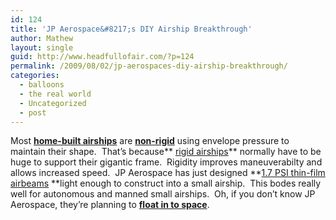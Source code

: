 ```yaml
---
id: 124
title: 'JP Aerospace&#8217;s DIY Airship Breakthrough'
author: Mathew
layout: single
guid: http://www.headfullofair.com/?p=124
permalink: /2009/08/02/jp-aerospaces-diy-airship-breakthrough/
categories:
  - balloons
  - the real world
  - Uncategorized
  - post
---
```

Most **[home-built airships][1]** are **[non-rigid][2]** using envelope pressure to maintain their shape.  That&#8217;s because** [rigid airships][2]** normally have to be huge to support their gigantic frame.  Rigidity improves maneuverabilty and allows increased speed.  JP Aerospace has just designed **[1.7 PSI thin-film airbeams][3] **light enough to construct into a small airship.  This bodes really well for autonomous and manned small airships.  Oh, if you don&#8217;t know JP Aerospace, they&#8217;re planning to **[float in to space][4]**.

 [1]: http://www.myairship.com/building/index.html
 [2]: http://en.wikipedia.org/wiki/Rigid_airship
 [3]: http://jpaerospace.com/blog/2009/07/27/airbeam-development-55-psi/
 [4]: http://en.wikipedia.org/wiki/JP_Aerospace